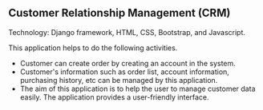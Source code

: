 <h2>Customer Relationship Management (CRM)</h2>
<p>Technology: Django framework, HTML, CSS, Bootstrap, and Javascript.</p>
<p>This application helps to do the following activities. </p>
<ul> 
<li>Customer can create order by creating an account in the system.</li>
<li>Customer's information such as order list, account information, purchasing history, etc can be managed by this application.</li>
<li>The aim of this application is to help the user to manage customer data easily. The application provides a user-friendly interface.</li>


</ul>
